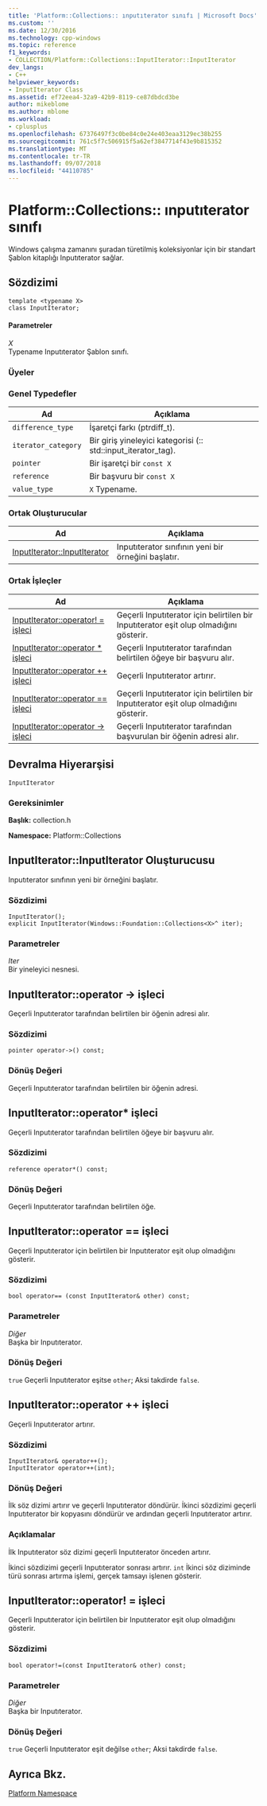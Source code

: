 ```yaml
---
title: 'Platform::Collections:: ınputıterator sınıfı | Microsoft Docs'
ms.custom: ''
ms.date: 12/30/2016
ms.technology: cpp-windows
ms.topic: reference
f1_keywords:
- COLLECTION/Platform::Collections::InputIterator::InputIterator
dev_langs:
- C++
helpviewer_keywords:
- InputIterator Class
ms.assetid: ef72eea4-32a9-42b9-8119-ce87dbdcd3be
author: mikeblome
ms.author: mblome
ms.workload:
- cplusplus
ms.openlocfilehash: 67376497f3c0be84c0e24e403eaa3129ec38b255
ms.sourcegitcommit: 761c5f7c506915f5a62ef3847714f43e9b815352
ms.translationtype: MT
ms.contentlocale: tr-TR
ms.lasthandoff: 09/07/2018
ms.locfileid: "44110785"
---
```

# <a name="platformcollectionsinputiterator-class"></a>Platform::Collections:: ınputıterator sınıfı

Windows çalışma zamanını şuradan türetilmiş koleksiyonlar için bir standart Şablon kitaplığı Inputıterator sağlar.

## <a name="syntax"></a>Sözdizimi

```
template <typename X>
class InputIterator;
```

#### <a name="parameters"></a>Parametreler

*X*<br/>
Typename Inputıterator Şablon sınıfı.

### <a name="members"></a>Üyeler

### <a name="public-typedefs"></a>Genel Typedefler

|Ad|Açıklama|
|----------|-----------------|
|`difference_type`|İşaretçi farkı (ptrdiff_t).|
|`iterator_category`|Bir giriş yineleyici kategorisi (:: std::input_iterator_tag).|
|`pointer`|Bir işaretçi bir `const X`|
|`reference`|Bir başvuru bir `const X`|
|`value_type`|`X` Typename.|

### <a name="public-constructors"></a>Ortak Oluşturucular

|Ad|Açıklama|
|----------|-----------------|
|[InputIterator::InputIterator](#ctor)|Inputıterator sınıfının yeni bir örneğini başlatır.|

### <a name="public-operators"></a>Ortak İşleçler

|Ad|Açıklama|
|----------|-----------------|
|[InputIterator::operator! = işleci](#operator-inequality)|Geçerli Inputıterator için belirtilen bir Inputıterator eşit olup olmadığını gösterir.|
|[InputIterator::operator * işleci](#operator-decrement)|Geçerli Inputıterator tarafından belirtilen öğeye bir başvuru alır.|
|[InputIterator::operator ++ işleci](#operator-increment)|Geçerli Inputıterator artırır.|
|[InputIterator::operator == işleci](#operator-equality)|Geçerli Inputıterator için belirtilen bir Inputıterator eşit olup olmadığını gösterir.|
|[InputIterator::operator -> işleci](#operator-arrow)|Geçerli Inputıterator tarafından başvurulan bir öğenin adresi alır.|

## <a name="inheritance-hierarchy"></a>Devralma Hiyerarşisi

`InputIterator`

### <a name="requirements"></a>Gereksinimler

**Başlık:** collection.h

**Namespace:** Platform::Collections

## <a name="ctor"></a>  InputIterator::InputIterator Oluşturucusu

Inputıterator sınıfının yeni bir örneğini başlatır.

### <a name="syntax"></a>Sözdizimi

```
InputIterator();
explicit InputIterator(Windows::Foundation::Collections<X>^ iter);
```

### <a name="parameters"></a>Parametreler

*Iter*<br/>
Bir yineleyici nesnesi.

## <a name="operator-arrow"></a>  InputIterator::operator -&gt; işleci

Geçerli Inputıterator tarafından belirtilen bir öğenin adresi alır.

### <a name="syntax"></a>Sözdizimi

```
pointer operator->() const;
```

### <a name="return-value"></a>Dönüş Değeri

Geçerli Inputıterator tarafından belirtilen bir öğenin adresi.

## <a name="operator-dereference"></a>  InputIterator::operator\* işleci

Geçerli Inputıterator tarafından belirtilen öğeye bir başvuru alır.

### <a name="syntax"></a>Sözdizimi

```
reference operator*() const;
```

### <a name="return-value"></a>Dönüş Değeri

Geçerli Inputıterator tarafından belirtilen öğe.

## <a name="operator-equality"></a>  InputIterator::operator == işleci

Geçerli Inputıterator için belirtilen bir Inputıterator eşit olup olmadığını gösterir.

### <a name="syntax"></a>Sözdizimi

```
bool operator== (const InputIterator& other) const;
```

### <a name="parameters"></a>Parametreler

*Diğer*<br/>
Başka bir Inputıterator.

### <a name="return-value"></a>Dönüş Değeri

`true` Geçerli Inputıterator eşitse `other`; Aksi takdirde `false`.

## <a name="operator-increment"></a>  InputIterator::operator ++ işleci

Geçerli Inputıterator artırır.

### <a name="syntax"></a>Sözdizimi

```
InputIterator& operator++();
InputIterator operator++(int);
```

### <a name="return-value"></a>Dönüş Değeri

İlk söz dizimi artırır ve geçerli Inputıterator döndürür. İkinci sözdizimi geçerli Inputıterator bir kopyasını döndürür ve ardından geçerli Inputıterator artırır.

### <a name="remarks"></a>Açıklamalar

İlk Inputıterator söz dizimi geçerli Inputıterator önceden artırır.

İkinci sözdizimi geçerli Inputıterator sonrası artırır. `int` İkinci söz diziminde türü sonrası artırma işlemi, gerçek tamsayı işlenen gösterir.

## <a name="operator-inequality"></a>  InputIterator::operator! = işleci

Geçerli Inputıterator için belirtilen bir Inputıterator eşit olup olmadığını gösterir.

### <a name="syntax"></a>Sözdizimi

```
bool operator!=(const InputIterator& other) const;
```

### <a name="parameters"></a>Parametreler

*Diğer*<br/>
Başka bir Inputıterator.

### <a name="return-value"></a>Dönüş Değeri

`true` Geçerli Inputıterator eşit değilse `other`; Aksi takdirde `false`.

## <a name="see-also"></a>Ayrıca Bkz.

[Platform Namespace](platform-namespace-c-cx.md)